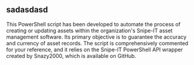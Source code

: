 ##  sadasdasd
This PowerShell script has been developed to automate the process of creating or updating assets within the organization's Snipe-IT asset management software. Its primary objective is to guarantee the accuracy and currency of asset records. The script is comprehensively commented for your reference, and it relies on the Snipe-IT PowerShell API wrapper created by Snazy2000, which is available on GitHub.
